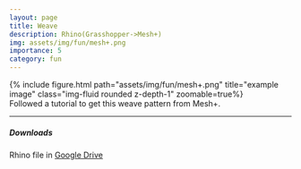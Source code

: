 ```yaml
---
layout: page
title: Weave
description: Rhino(Grasshopper->Mesh+)
img: assets/img/fun/mesh+.png
importance: 5
category: fun
---
```


<div class="row">
    <div class="col-sm mt-3 mt-md-0">
        {% include figure.html path="assets/img/fun/mesh+.png" title="example image" class="img-fluid rounded z-depth-1" zoomable=true%}
    </div>  
</div>
<div class="caption">
    Followed a tutorial to get this weave pattern from Mesh+.
</div>

------
##### **Downloads**
Rhino file in [Google Drive](https://drive.google.com/file/d/1B9L1MaMxPF3v1hFc1qBSYMATcLcHGcnQ/view?usp=sharing)